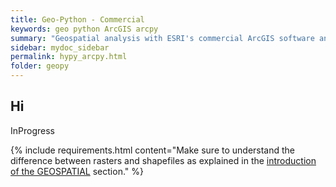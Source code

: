 ```yaml
---
title: Geo-Python - Commercial
keywords: geo python ArcGIS arcpy
summary: "Geospatial analysis with ESRI's commercial ArcGIS software and arcpy package."
sidebar: mydoc_sidebar
permalink: hypy_arcpy.html
folder: geopy
---
```


## Hi

InProgress

{% include requirements.html content="Make sure to understand the difference between rasters and shapefiles as explained in the [introduction of the GEOSPATIAL](geo_overview.html) section." %}